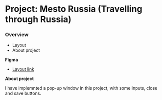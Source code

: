 # Project: Mesto Russia (Travelling through Russia)

### Overview

* Layout
* About project

**Figma**

* [Layout link](https://www.figma.com/file/2cn9N9jSkmxD84oJik7xL7/JavaScript.-Sprint-4?node-id=0%3A1)

**About project**

I have implemnted a pop-up window in this project, with some inputs, close and save buttons.
